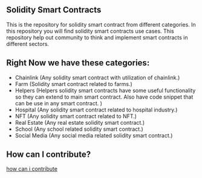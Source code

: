## Solidity Smart Contracts

This is the repository for solidity smart contract from different categories. In this repository you will find solidity smart contracts use cases. This repository help out community to think and implement smart contracts in different sectors. 

## Right Now we have these categories:

- Chainlink (Any solidity smart contract with utilization of chainlink.)
- Farm (Solidity smart contract related to farms.)
- Helpers (Helpers solidity smart contracts have some useful functionality so they can extend to main smart contract. Also have code snippet that can be use in any smart contract. )
- Hospital (Any solidity smart contract related to hospital industry.)
- NFT (Any solidity smart contract related to NFT.)
- Real Estate (Any real estate solidity smart contract.)
- School  (Any school related solidity smart contract.)
- Social Media (Any social media related solidity smart contract.)


## How can I contribute?

[how can i contribute]

[//]: # (These are reference links used in the body of this note and get stripped out when the markdown processor does its job. There is no need to format nicely because it shouldn't be seen. Thanks SO - http://stackoverflow.com/questions/4823468/store-comments-in-markdown-syntax)

[how can i contribute]: <https://github.com/ismailbangee/smart-contracts/blob/main/CONTRIBUTING.md>